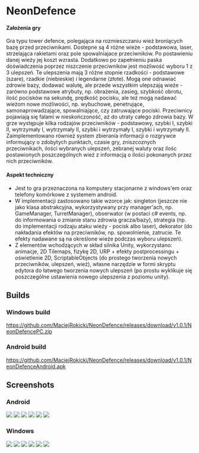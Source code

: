 # NeonDefence

#### Założenia gry
Gra typu tower defence, polegająca na rozmieszczaniu wież broniących bazę przed przeciwnikami. 
Dostepne są 4 różne wieże - podstawowa, laser, strzelająca rakietami oraz pole spowalniajace przeciwników. Po postawieniu danej wieży jej koszt wzrasta. Dodatkowo po zapełnieniu paska doświadczenia poprzez niszczenie przeciwników jest możliwość wyboru 1 z 3 ulepszeń. Te ulepszenia mają 3 różne stopnie rzadkości - podstawowe (szare), rzadkie (niebieskie) i legendarne (złote). Mogą one odnawiać zdrowie bazy, dodawać walutę, ale przede wszystkim ulepszają wieże - zarówno podstawowe atrybuty, np. obrażenia, zasieg, szybkość obrotu, ilość pocisków na sekundę, prędkość pocisku, ale też mogą nadawać wieżom nowe możliwości, np. wybuchowe, penetrujące, samonaprowadzające, spowalniające, czy zatruwające pociski. 
Przeciwnicy pojawiają się falami w nieskończoność, aż do utraty całego zdrowia bazy. W grze występuje kilka rodzajów przeciwników - podstawowy, szybki I, szybki II, wytrzymały I, wytrzymały II, szybki i wytrzymały I, szybki i wytrzymały II. 
Zaimplementowano również system zbierania informacji o rozgrywce informujący o zdobytych punktach, czasie gry, zniszcoznych przeciwnikach, ilości wybranych ulepszeń, zebranej waluty oraz ilośc postawionych poszczególnych wież z informacją o ilości pokonanych przez nich przeciwników.

#### Aspekt techniczny
* Jest to gra przeznaczona na komputery stacjonarne z windows'em oraz telefony komórkowe z systemem android.
* W implementacji zastosowano takie wzorce jak: singleton (jeszcze nie jako klasa abstrakcyjna, wykorzystywany przy manager'ach, np. GameManager, TurretManager), obserwator (w postaci c# events, np. do informowania o zmianie stanu zdrowia gracza/bazy), strategia (np. do implementacji rodzaju ataku wieży - pocisk albo laser), dekorator (do nakładania efektów na przeciwników, np. spowolnienie, zatrucie. Te efekty nadawane są na określone wieże podczas wyboru ulepszeń).
* Z elementów wchodzących w skład silnika Unity, wykorzystano: animacje, 2D Tilemaps, fizykę 2D, URP + efekty postprocessingu + oświetlenie 2D, ScriptableObjects (do prostego tworzenia nowych przeciwników, ulepszeń, wież), własne narzędzie w formi skryptu edytora do łatwego tworzenia nowych ulepszeń (po prostu wyklikuje się poszczególne ustawienia nowego ulepszenia z poziomu unity).

## Builds

### Windows build
https://github.com/MaciejRokicki/NeonDefence/releases/download/v1.0.1/NeonDefencePC.zip

### Android build
https://github.com/MaciejRokicki/NeonDefence/releases/download/v1.0.1/NeonDefenceAndroid.apk

## Screenshots

### Android
![](/../master/Media/android/1.png)
![](/../master/Media/android/2.png)
![](/../master/Media/android/3.png)
![](/../master/Media/android/4.png)
![](/../master/Media/android/5.png)
![](/../master/Media/android/6.png)

### Windows
![](/../master/Media/pc/1.png)
![](/../master/Media/pc/2.png)
![](/../master/Media/pc/3.png)
![](/../master/Media/pc/4.png)
![](/../master/Media/pc/5.png)
![](/../master/Media/pc/6.png)
